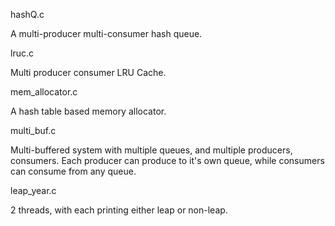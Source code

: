 hashQ.c

A multi-producer multi-consumer hash queue.

lruc.c

Multi producer consumer LRU Cache.

mem_allocator.c

A hash table based memory allocator.

multi_buf.c

Multi-buffered system with multiple queues, and multiple producers, consumers. 
Each producer can produce to it's own queue, while consumers can consume from any queue.

leap_year.c

2 threads, with each printing either leap or non-leap.
